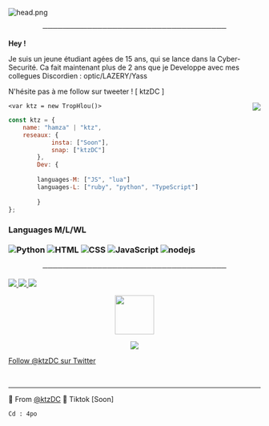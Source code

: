 ![head.png](https://media.discordapp.net/attachments/843656839598178337/852359676711665714/Sans_titre-1.jpg)

<p align="center">
─────────────────────────────────────
</p>

**Hey !**

Je suis un jeune étudiant agées de 15 ans, qui se lance dans la Cyber-Securité. Ca fait maintenant plus de 2 ans que je Developpe avec mes collegues Discordien : optic/LAZERY/Yass

N'hésite pas à me follow sur tweeter ! [ ktzDC ]

<img align='right' src="https://media.discordapp.net/attachments/850489555822968912/852031691304468530/tumblr_lrslxpZd3s1qcuoflo1_500.gif">

    <var ktz = new TropHlou()>

```javascript
const ktz = {
    name: "hamza" | "ktz",
    reseaux: {
            insta: ["Soon"],
            snap: ["ktzDC"]
        },
        Dev: {
        
        languages-M: ["JS", "lua"]
        languages-L: ["ruby", "python", "TypeScript"]
        
        }
};
```

### Languages M/L/WL <br/> <br/> ![Python](https://media.discordapp.net/attachments/843656839598178337/852352435895795712/python.jpg) ![HTML](https://media.discordapp.net/attachments/843656839598178337/852353755218968586/6874.jpg) ![CSS](https://media.discordapp.net/attachments/843656839598178337/852360458756948018/0-0-0.jpg) ![JavaScript](https://media.discordapp.net/attachments/843656839598178337/852355368607678464/0-0-0.jpg) ![nodejs](https://img.shields.io/badge/-NodeJS-43853D?style=flat-square&logo=Node.js&logoColor=white)

<p align="center">
─────────────────────────────────────
</p>



<a href="https://discord.gg/53AJ3rtHSv">
  <img src="https://img.shields.io/github/followers/ktzDC">
</a>
<a href="https://discord.gg/53AJ3rtHSv">
   <img src="https://komarev.com/ghpvc/?username=ktzDC">
</a>
<a href="https://discord.gg/53AJ3rtHSv">
         <img src="https://img.shields.io/static/v1?label=Website&logo=CSS3&logoColor=1572B6&message=Click%20Here&color=1572B6">
         </a>

<p align="center">
   <a href="https://discord.gg/53AJ3rtHSv">
         <img src="https://media.discordapp.net/attachments/790712848984571905/850159226240368650/source.gif" width="78"> 
</p>

<p align="center">
         <a href="https://discord.gg/53AJ3rtHSv">
         <img src="https://media.discordapp.net/attachments/790712848984571905/850157309590372382/KTZ_low_banner.png">
         </a>
      

<!-- Place this tag where you want the button to render. -->
<a class="github-button" href="https://twitter.com/ktzDC" data-color-scheme="no-preference: light; light: light; dark: dark;" data-show-count="true" aria-label="Follow @glock9v on GitHub">Follow @ktzDC sur Twitter</a>


<br>

---

🔎 From [@ktzDC](https://github.com/ktzdc)
🔎 Tiktok [Soon]




    
    Cd : 4po
